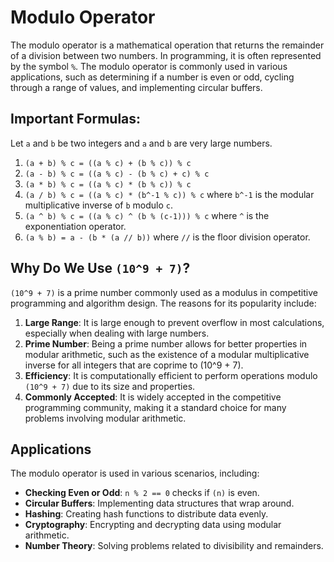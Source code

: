 # Modulo Operator
The modulo operator is a mathematical operation that returns the remainder of a division between two numbers. In programming, it is often represented by the symbol `%`. The modulo operator is commonly used in various applications, such as determining if a number is even or odd, cycling through a range of values, and implementing circular buffers.

## Important Formulas:
Let `a` and `b` be two integers and `a` and `b` are very large numbers.
1. `(a + b) % c = ((a % c) + (b % c)) % c`
2. `(a - b) % c = ((a % c) - (b % c) + c) % c`
3. `(a * b) % c = ((a % c) * (b % c)) % c`
4. `(a / b) % c = ((a % c) * (b^-1 % c)) % c` where `b^-1` is the modular multiplicative inverse of `b` modulo `c`.
5. `(a ^ b) % c = ((a % c) ^ (b % (c-1))) % c` where `^` is the exponentiation operator.
6. `(a % b) = a - (b * (a // b))` where `//` is the floor division operator.

## Why Do We Use `(10^9 + 7)`?

`(10^9 + 7)` is a prime number commonly used as a modulus in competitive programming and algorithm design. The reasons for its popularity include:

1. **Large Range**: It is large enough to prevent overflow in most calculations, especially when dealing with large numbers.
2. **Prime Number**: Being a prime number allows for better properties in modular arithmetic, such as the existence of a modular multiplicative inverse for all integers that are coprime to \(10^9 + 7\).
3. **Efficiency**: It is computationally efficient to perform operations modulo `(10^9 + 7)` due to its size and properties.
4. **Commonly Accepted**: It is widely accepted in the competitive programming community, making it a standard choice for many problems involving modular arithmetic.

## Applications

The modulo operator is used in various scenarios, including:

- **Checking Even or Odd**: `n % 2 == 0` checks if `(n)` is even.
- **Circular Buffers**: Implementing data structures that wrap around.
- **Hashing**: Creating hash functions to distribute data evenly.
- **Cryptography**: Encrypting and decrypting data using modular arithmetic.
- **Number Theory**: Solving problems related to divisibility and remainders.